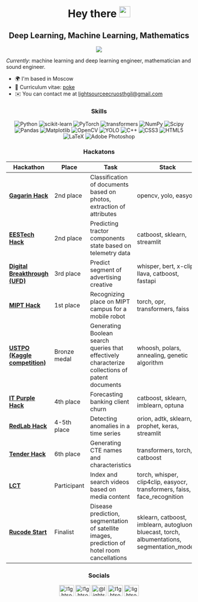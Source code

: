 <div id="header" align="center">
  <h1>
    Hey there
    <img src="https://media.giphy.com/media/v1.Y2lkPTc5MGI3NjExaWhjbDJpYjVyODlzbWMzc2Fvb2dyMjl5dG8ydDg4Z2hkamhoYmswZSZlcD12MV9pbnRlcm5hbF9naWZfYnlfaWQmY3Q9Zw/hi2kPofVMW70k/giphy.gif" width="30px"/>
  </h1>
  <h2>
    Deep Learning, Machine Learning, Mathematics
  </h2>
</div>

<div align="center">
  <img src="https://media.giphy.com/media/v1.Y2lkPTc5MGI3NjExOHNnamFoYWwwa2p5Z2VqaXR4bmVwZ2k0dGxmMHhyaWJlcGF1bzNzaiZlcD12MV9pbnRlcm5hbF9naWZfYnlfaWQmY3Q9Zw/SnVZO1N0Wo6u4/giphy.gif" style="max-width: 120%; height: auto;"/>
  <p></p>
</div>

<i>Currently</i>: machine learning and deep learning engineer, mathematician and sound engineer.

*   🌍  I'm based in Moscow
*   📄  Curriculum vitae: [poke](https://drive.google.com/file/d/1j_jAd4KNPwyHmNaNxrykNVyPRpB0b729/view?usp=sharing)
*   ✉️  You can contact me at [lightsourceecruosthgil@gmail.com](mailto:lightsourceecruosthgil@gmail.com)

<div align="center">
  
### Skills 

![Python](https://img.shields.io/badge/python-%23000000?style=for-the-badge&logo=python) 
![scikit-learn](https://img.shields.io/badge/scikit--learn-%23000000.svg?style=for-the-badge&logo=scikit-learn&logoColor=orange)
![PyTorch](https://img.shields.io/badge/pytorch-%23000000?style=for-the-badge&logo=pytorch)
![transformers](https://img.shields.io/badge/transformers-%23000000?style=for-the-badge&logo=transformers)
![NumPy](https://img.shields.io/badge/numpy-%23000000.svg?style=for-the-badge&logo=numpy&logoColor=blue) 
![Scipy](https://img.shields.io/badge/SciPy-%23000000.svg?style=for-the-badge&logo=scipy&logoColor=%white%27) 
![Pandas](https://img.shields.io/badge/pandas-%23000000.svg?style=for-the-badge&logo=pandas)
![Matplotlib](https://img.shields.io/badge/Matplotlib-%23000000.svg?style=for-the-badge&logo=Matplotlib)
![OpenCV](https://img.shields.io/badge/opencv-%23000000?style=for-the-badge&logo=opencv)
![YOLO](https://img.shields.io/badge/yolo-%23000000?style=for-the-badge&logo=yolo)
![C++](https://img.shields.io/badge/c++-%23000000?style=for-the-badge&logo=c%2B%2B&logoColor=blue) 
![CSS3](https://img.shields.io/badge/css-%23000000?style=for-the-badge&logo=css3&logoColor=blue)
![HTML5](https://img.shields.io/badge/html-%23000000?style=for-the-badge&logo=html5)
![LaTeX](https://img.shields.io/badge/latex-%23000000.svg?style=for-the-badge&logo=latex&logoColor=green) 
![Adobe Photoshop](https://img.shields.io/badge/adobe%20photoshop-%23000000.svg?style=for-the-badge&logo=adobe%20photoshop&logoColor=blue)

</div> 

<div align="center">

### Hackatons

</div> 

| Hackathon                                                                                           | Place        | Task                                                                 | Stack                                                                                                  | Category                         |
|-----------------------------------------------------------------------------------------------------|--------------|----------------------------------------------------------------------|--------------------------------------------------------------------------------------------------------|----------------------------------|
| [**Gagarin Hack**](https://github.com/l1ghtsource/gagarin-hack-document-reader)                     | 2nd place    | Classification of documents based on photos, extraction of attributes | opencv, yolo, easyocr                                                                                   | CV                               |
| [**EESTech Hack**](https://github.com/l1ghtsource/eestech-hack-tractor-forecasting)                 | 2nd place    | Predicting tractor components state based on telemetry data           | catboost, sklearn, streamlit                                                                            | Classic ML                       |
| [**Digital Breakthrough (UFD)**](https://github.com/l1ghtsource/mediawise-creative-filter)          | 3rd place    | Predict segment of advertising creative                               | whisper, bert, x-clip, llava, catboost, fastapi                                                         | Speech & Video                   |
| [**MIPT Hack**](https://github.com/l1ghtsource/mipt-hackathon)                                      | 1st place    | Recognizing place on MIPT campus for a mobile robot                   | torch, opr, transformers, faiss                                                                         | Place Recognition, Metric Learning |
| [**USTPO (Kaggle competition)**](https://github.com/l1ghtsource/ustpo-patent-query-generator)                                      | Bronze medal    | Generating Boolean search queries that effectively characterize collections of patent documents                   | whoosh, polars, annealing, genetic algorithm                                                                         | Global Search Optimization |
| [**IT Purple Hack**](https://github.com/l1ghtsource/it-purple-hack-sber-case)                       | 4th place    | Forecasting banking client churn                                      | catboost, sklearn, imblearn, optuna                                                                     | Classic ML                       |
| [**RedLab Hack**](https://github.com/l1ghtsource/redlab-timeseries-anomaly-detection)               | 4-5th place  | Detecting anomalies in a time series                                  | orion, adtk, sklearn, prophet, keras, streamlit                                                         | Classic ML, Timeseries            |
| [**Tender Hack**](https://github.com/l1ghtsource/tender-hack-product-card-generator)                | 6th place    | Generating CTE names and characteristics                              | transformers, torch, catboost                                                                           | NLP                              |
| [**LCT**](https://github.com/l1ghtsource/media-searcher)                                            | Participant  | Index and search videos based on media content                        | torch, whisper, clip4clip, easyocr, transformers, faiss, face_recognition                               | Video, Speech, CV                |
| [**Rucode Start**](https://github.com/l1ghtsource/rucode-start-2024)                                | Finalist     | Disease prediction, segmentation of satellite images, prediction of hotel room cancellations | sklearn, catboost, imblearn, autogluon, bluecast, torch, albumentations, segmentation_models | Classic ML, CV                    |
<div align="center">
  
### Socials

<p align="center">
<a href="https://kaggle.com/l1ghtsource" target="blank"><img align="center" src="https://raw.githubusercontent.com/rahuldkjain/github-profile-readme-generator/master/src/images/icons/Social/kaggle.svg" alt="l1ghtsource" height="30" width="40" /></a>
<a href="https://vk.com/ecruosthgil" target="blank"><img align="center" src="https://raw.githubusercontent.com/rahuldkjain/github-profile-readme-generator/master/src/images/icons/Social/vk.svg" alt="l1ghtsource" height="30" width="40" /></a>
<a href="https://medium.com/@lightsource" target="blank"><img align="center" src="https://raw.githubusercontent.com/rahuldkjain/github-profile-readme-generator/master/src/images/icons/Social/medium.svg" alt="@lightsource" height="30" width="40" /></a>
<a href="https://www.youtube.com/channel/UCUT6M4HZMA5osgXNf2_SiRA" target="blank"><img align="center" src="https://raw.githubusercontent.com/rahuldkjain/github-profile-readme-generator/master/src/images/icons/Social/youtube.svg" alt="l1ghtsource" height="30" width="40" /></a>
<a href="https://stackoverflow.com/users/23734403" target="blank"><img align="center" src="https://raw.githubusercontent.com/rahuldkjain/github-profile-readme-generator/master/src/images/icons/Social/stack-overflow.svg" alt="lightsource" height="30" width="40" /></a>
</p>

</div> 
